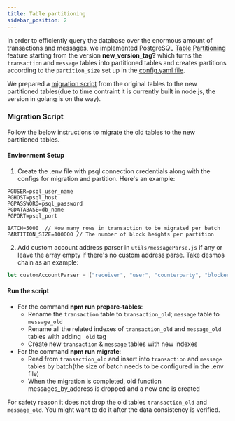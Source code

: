 ```yaml
---
title: Table partitioning
sidebar_position: 2
---
```


In order to efficiently query the database over the enormous amount of transactions and messages, 
we implemented PostgreSQL [Table Partitioning](https://www.postgresql.org/docs/10/ddl-partitioning.html) feature
starting from the version __new_version_tag?__ which turns the `transaction` and `message` tables into partitioned
tables and creates partitions according to the `partition_size` set up in the [config.yaml file](../config/config.md#database). 

We prepared a [migration script](https://github.com/forbole/migrate_script) from the original tables 
to the new partitioned tables(due to time contraint it is currently built in node.js, the version in golang is on the way).

### Migration Script

Follow the below instructions to migrate the old tables to the new partitioned tables.

#### Environment Setup
1. Create the .env file with psql connection credentials along with the configs for migration and partition. Here's an example:
```
PGUSER=psql_user_name
PGHOST=psql_host
PGPASSWORD=psql_password
PGDATABASE=db_name
PGPORT=psql_port

BATCH=5000  // How many rows in transaction to be migrated per batch
PARTITION_SIZE=100000 // The number of block heights per partition 
```
2. Add custom account address parser in `utils/messageParse.js` if any or leave the array empty if there's no custom address parse. Take desmos chain as an example:
```javascript
let customAccountParser = ["receiver", "user", "counterparty", "blocker", "blocked"]
```

#### Run the script
- For the command __npm run prepare-tables__: 
  - Rename the `transaction` table to `transaction_old`; `message` table to `message_old`
  - Rename all the related indexes of `transaction_old` and `message_old` tables with adding `_old` tag
  - Create new `transaction` & `message` tables with new indexes
- For the command __npm run migrate__: 
  - Read from `transaction_old` and insert into `transaction` and `message` tables by batch(the size of batch needs to be configured in the .env file)
  - When the migration is completed, old function messages_by_address is dropped and a new one is created

For safety reason it does not drop the old tables `transaction_old` and `message_old`. 
You might want to do it after the data consistency is verified.

